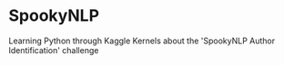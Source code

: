 # SpookyNLP
Learning Python through Kaggle Kernels about the 'SpookyNLP Author Identification' challenge

